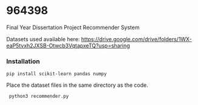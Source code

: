# 964398
Final Year Dissertation Project Recommender System

Datasets used available here: https://drive.google.com/drive/folders/1WX-eaP5tvxh2JXSB-Otwcb3VqtapxeTQ?usp=sharing

### Installation

<code>pip install scikit-learn pandas numpy</code>

Place the dataset files in the same directory as the code.

<code> python3 recommender.py </code>
